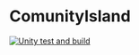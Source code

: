 # ComunityIsland

[![Unity test and build](https://github.com/ngarnsworthy/ComunityIsland/actions/workflows/main.yml/badge.svg)](https://github.com/ngarnsworthy/ComunityIsland/actions/workflows/main.yml)
